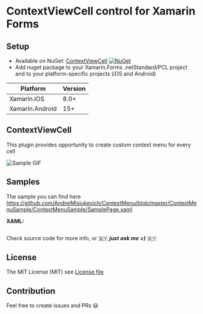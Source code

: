 # ContextViewCell control for Xamarin Forms

## Setup
* Available on NuGet: [ContextViewCell](http://www.nuget.org/packages/ContextViewCell) [![NuGet](https://img.shields.io/nuget/v/ContextViewCell.svg?label=NuGet)](https://www.nuget.org/packages/ContextViewCell)
* Add nuget package to your Xamarin.Forms .netStandard/PCL project and to your platform-specific projects (iOS and Android)

|Platform|Version|
| ------------------- | ------------------- |
|Xamarin.iOS|8.0+|
|Xamarin.Android|15+|

## ContextViewCell
This plugin provides opportunity to create custom context menu for every cell

![Sample GIF](https://media.giphy.com/media/pP3bDaKCnu8z1okVNn/giphy.gif)


## Samples
The sample you can find here https://github.com/AndreiMisiukevich/ContextMenu/blob/master/ContextMenuSample/ContextMenuSample/SamplePage.xaml

**XAML:**
```xml

```

Check source code for more info, or 🇧🇾 ***just ask me =)*** 🇧🇾

## License
The MIT License (MIT) see [License file](LICENSE)

## Contribution
Feel free to create issues and PRs 😃

